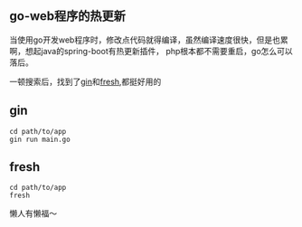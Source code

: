 <!--
author: Jimersy Lee
head: 
date: 2018-09-30
title: go-web程序的热更新
tags: GO
images: 
category: go
status: publish
summary: 一直编译累死人啊，该偷懒就得偷懒
-->

##  go-web程序的热更新
当使用go开发web程序时，修改点代码就得编译，虽然编译速度很快，但是也累啊，想起java的spring-boot有热更新插件，
php根本都不需要重启，go怎么可以落后。

一顿搜索后，找到了[gin](https://github.com/codegangsta/gin)和[fresh](https://github.com/pilu/fresh),都挺好用的

## gin
```shell
cd path/to/app
gin run main.go

```

## fresh
```shell
cd path/to/app
fresh
```


懒人有懒福～